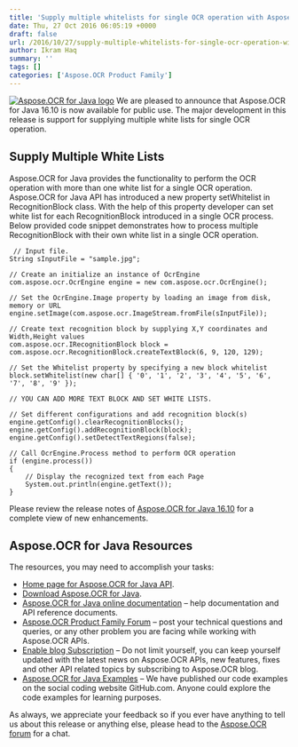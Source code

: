 ```yaml
---
title: 'Supply multiple whitelists for single OCR operation with Aspose.OCR for Java 16.10'
date: Thu, 27 Oct 2016 06:05:19 +0000
draft: false
url: /2016/10/27/supply-multiple-whitelists-for-single-ocr-operation-with-aspose.ocr-for-java-16.10/
author: Ikram Haq
summary: ''
tags: []
categories: ['Aspose.OCR Product Family']
---
```


[![Aspose.OCR for Java logo][1]](https://blog.aspose.com/wp-content/uploads/sites/2/2013/07/aspose-OCR-for-Java_100.png) We are pleased to announce that Aspose.OCR for Java 16.10 is now available for public use. The major development in this release is support for supplying multiple white lists for single OCR operation.

## Supply Multiple White Lists

Aspose.OCR for Java provides the functionality to perform the OCR operation with more than one white list for a single OCR operation. Aspose.OCR for Java API has introduced a new property setWhitelist in RecognitionBlock class. With the help of this property developer can set white list for each RecognitionBlock introduced in a single OCR process. Below provided code snippet demonstrates how to process multiple RecognitionBlock with their own white list in a single OCR operation.

```
 // Input file.
String sInputFile = "sample.jpg";

// Create an initialize an instance of OcrEngine
com.aspose.ocr.OcrEngine engine = new com.aspose.ocr.OcrEngine();

// Set the OcrEngine.Image property by loading an image from disk, memory or URL
engine.setImage(com.aspose.ocr.ImageStream.fromFile(sInputFile));

// Create text recognition block by supplying X,Y coordinates and Width,Height values
com.aspose.ocr.IRecognitionBlock block = com.aspose.ocr.RecognitionBlock.createTextBlock(6, 9, 120, 129);

// Set the Whitelist property by specifying a new block whitelist
block.setWhitelist(new char[] { '0', '1', '2', '3', '4', '5', '6', '7', '8', '9' });

// YOU CAN ADD MORE TEXT BLOCK AND SET WHITE LISTS.

// Set different configurations and add recognition block(s)
engine.getConfig().clearRecognitionBlocks();
engine.getConfig().addRecognitionBlock(block);
engine.getConfig().setDetectTextRegions(false);

// Call OcrEngine.Process method to perform OCR operation
if (engine.process())
{
    // Display the recognized text from each Page
    System.out.println(engine.getText());
} 
```

Please review the release notes of [Aspose.OCR for Java 16.10][2] for a complete view of new enhancements.

## Aspose.OCR for Java Resources

The resources, you may need to accomplish your tasks:

*   [Home page for Aspose.OCR for Java API][3].
*   [Download Aspose.OCR for Java][4].
*   [Aspose.OCR for Java online documentation][5] – help documentation and API reference documents.
*   [Aspose.OCR Product Family Forum][6] – post your technical questions and queries, or any other problem you are facing while working with Aspose.OCR APIs.
*   [Enable blog Subscription][7] – Do not limit yourself, you can keep yourself updated with the latest news on Aspose.OCR APIs, new features, fixes and other API related topics by subscribing to Aspose.OCR blog.
*   [Aspose.OCR for Java Examples][8] – We have published our code examples on the social coding website GitHub.com. Anyone could explore the code examples for learning purposes.

As always, we appreciate your feedback so if you ever have anything to tell us about this release or anything else, please head to the [Aspose.OCR forum][9] for a chat.




[1]: https://blog.aspose.com/wp-content/uploads/sites/2/2013/07/aspose-OCR-for-Java_100.png "Aspose.OCR for Java logo"
[2]: https://docs.aspose.com/display/ocrnet/Home
[3]: https://www.aspose.com/products/ocr/java
[4]: https://downloads.aspose.com/ocr/java
[5]: https://docs.aspose.com/display/OCRJAVA/Home
[6]: https://forum.aspose.com/c/ocr
[7]: https://blog.aspose.com/category/aspose-products/aspose-ocr-product-family/
[8]: https://github.com/aspose-ocr/Aspose.OCR-for-Java
[9]: https://www.aspose.com/community/forums/aspose.ocr-product-family/493/showforum.aspx




